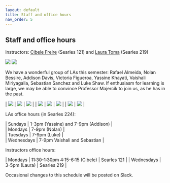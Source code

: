 ```yaml
---
layout: default 
title: Staff and office hours 
nav_order: 5
---
```



## Staff and office hours 


Instructors: [Cibele Freire](https://www.bowdoin.edu/profiles/faculty/cfreire/index.html) (Searles 121) and [Laura Toma](https://tildesites.bowdoin.edu/~ltoma/)  (Searles 219)

 ![](staff/cibele.jpg)  ![](staff/laura.jpg) 

We have a wonderful group of LAs this semester: Rafael Almeida, Nolan Bessire, Addison Davis, Victoria Figueroa, Yassine Khayati,  Vaishali Miriyagalla,  Sebastian Sanchez and Luke Shaw. If enthusiasm for learning is large, we may be able to convince Professor Majercik to join us, as he has in the past. 
	
| ![](staff/victoria.jpg) | ![](staff/yassine.jpg) |  ![](staff/vaishali.jpg) |
| ![](staff/rafael.jpg) | ![](staff/nolan.jpg)  | ![](./staff/luke.jpg)  | 
| ![](staff/addison.jpg) | ![](staff/sebastian.jpg) | 


LAs office hours (in Searles 224): 

| Sundays      |  1-3pm (Yassine) and 7-9pm (Addison) |   
| Mondays      |  7-9pm (Nolan) |  
| Tuesdays     |  7-9pm (Luke)  |   
| Wednesdays   |  7-9pm Vaishali and Sebastian |   


Instructors office hours:

| Mondays      | ~~11:30-1:30pm~~ 4:15-6:15 (Cibele) |  Searles 121 | 
| Wednesdays   |  3-5pm (Laura)        |  Searles 219  | 



Occasional changes to this schedule  will be posted on Slack. 
